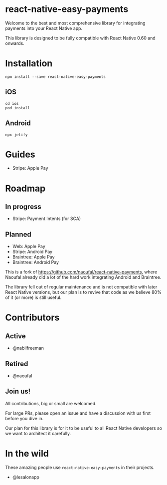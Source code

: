 # react-native-easy-payments

Welcome to the best and most comprehensive library for integrating payments into your React Native app.

This library is designed to be fully compatible with React Native 0.60 and onwards.

# Installation

```
npm install --save react-native-easy-payments
```

## iOS

```
cd ios
pod install
```

## Android

```
npx jetify
```

# Guides

- Stripe: Apple Pay

# Roadmap

## In progress

- Stripe: Payment Intents (for SCA)

## Planned

- Web: Apple Pay
- Stripe: Android Pay
- Braintree: Apple Pay
- Braintree: Android Pay

This is a fork of https://github.com/naoufal/react-native-payments, where Naoufal already did a lot of the hard work integrating Android and Braintree.

The library fell out of regular maintenance and is not compatible with later React Native versions, but our plan is to revive that code as we believe 80% of it (or more) is still useful.

# Contributors

## Active
- @nabilfreeman

## Retired
- @naoufal

## Join us!

All contributions, big or small are welcomed.

For large PRs, please open an issue and have a discussion with us first before you dive in.

Our plan for this library is for it to be useful to all React Native developers so we want to architect it carefully.

# In the wild

These amazing people use `react-native-easy-payments` in their projects.

- @lesalonapp
